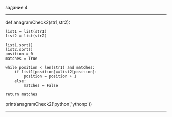 задание 4
***
def anagramCheck2(str1,str2): 
   
    list1 = list(str1) 
    list2 = list(str2) 
    
    list1.sort() 
    list2.sort() 
    position = 0 
    matches = True 
 
    while position < len(str1) and matches: 
        if list1[position]==list2[position]: 
            position = position + 1 
        else: 
            matches = False 
 
    return matches 
 
print(anagramCheck2('python','ythonp')) 
***

